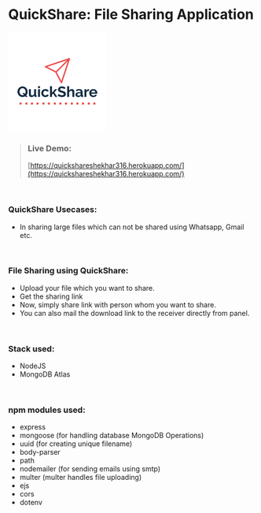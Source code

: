 # QuickShare: File Sharing Application


![QuickShare](/public/img/logo.png)


> ### Live Demo:
> [https://quickshareshekhar316.herokuapp.com/](https://quickshareshekhar316.herokuapp.com/)




<br/>

### QuickShare Usecases:

* In sharing large files which can not be shared using Whatsapp, Gmail etc. 

<br/>

### File Sharing using QuickShare:

* Upload your file which you want to share.
* Get the sharing link
* Now, simply share link with person whom you want to share.
* You can also mail the download link to the receiver directly from panel.

<br/>

### Stack used:
* NodeJS
* MongoDB Atlas

<br/>

### npm modules used:
* express
* mongoose (for handling database MongoDB Operations)
* uuid (for creating unique filename)
* body-parser
* path
* nodemailer (for sending emails using smtp)
* multer (multer handles file uploading)
* ejs 
* cors
* dotenv
